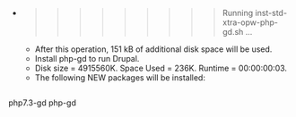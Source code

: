 * >>>>>>>>> Running inst-std-xtra-opw-php-gd.sh ...
  * After this operation, 151 kB of additional disk space will be used.
  * Install php-gd to run Drupal.
  * Disk size = 4915560K. Space Used = 236K. Runtime = 00:00:00:03.
  * The following NEW packages will be installed:
  ```bash
php7.3-gd php-gd
  ```
